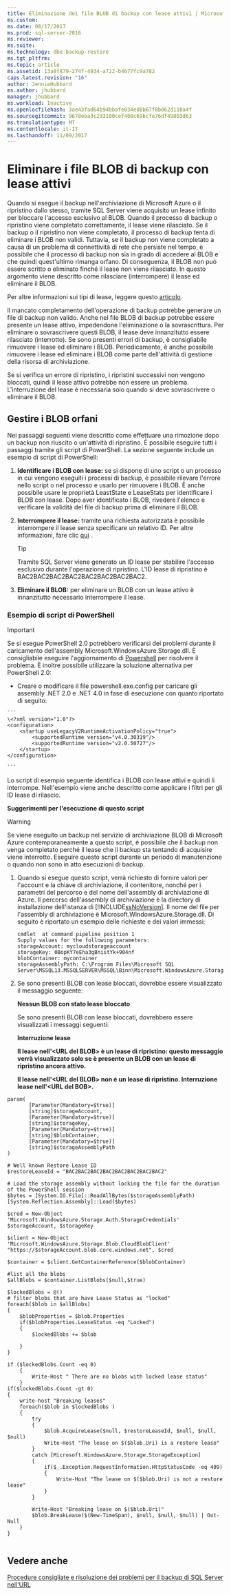 ```yaml
---
title: Eliminazione dei file BLOB di backup con lease attivi | Microsoft Docs
ms.custom: 
ms.date: 08/17/2017
ms.prod: sql-server-2016
ms.reviewer: 
ms.suite: 
ms.technology: dbe-backup-restore
ms.tgt_pltfrm: 
ms.topic: article
ms.assetid: 13a8f879-274f-4934-a722-b4677fc9a782
caps.latest.revision: "16"
author: JennieHubbard
ms.author: jhubbard
manager: jhubbard
ms.workload: Inactive
ms.openlocfilehash: 3ae43fad64b94bbafe034ed8b67f8b062d110a4f
ms.sourcegitcommit: 9678eba3c2d3100cef408c69bcfe76df49803d63
ms.translationtype: MT
ms.contentlocale: it-IT
ms.lasthandoff: 11/09/2017
---
```

# <a name="delete-backup-blob-files-with-active-leases"></a>Eliminare i file BLOB di backup con lease attivi
  Quando si esegue il backup nell'archiviazione di Microsoft Azure o il ripristino dallo stesso, tramite SQL Server viene acquisito un lease infinito per bloccare l'accesso esclusivo al BLOB. Quando il processo di backup o ripristino viene completato correttamente, il lease viene rilasciato. Se il backup o il ripristino non viene completato, il processo di backup tenta di eliminare i BLOB non validi. Tuttavia, se il backup non viene completato a causa di un problema di connettività di rete che persiste nel tempo, è possibile che il processo di backup non sia in grado di accedere al BLOB e che quindi quest'ultimo rimanga orfano. Di conseguenza, il BLOB non può essere scritto o eliminato finché il lease non viene rilasciato. In questo argomento viene descritto come rilasciare (interrompere) il lease ed eliminare il BLOB. 
  
 Per altre informazioni sui tipi di lease, leggere questo [articolo](http://go.microsoft.com/fwlink/?LinkId=275664).  
  
 Il mancato completamento dell'operazione di backup potrebbe generare un file di backup non valido. Anche nel file BLOB di backup potrebbe essere presente un lease attivo, impedendone l'eliminazione o la sovrascrittura. Per eliminare o sovrascrivere questi BLOB, il lease deve innanzitutto essere rilasciato (interrotto). Se sono presenti errori di backup, è consigliabile rimuovere i lease ed eliminare i BLOB. Periodicamente, è anche possibile rimuovere i lease ed eliminare i BLOB come parte dell'attività di gestione della risorsa di archiviazione.  
  
 Se si verifica un errore di ripristino, i ripristini successivi non vengono bloccati, quindi il lease attivo potrebbe non essere un problema. L'interruzione del lease è necessaria solo quando si deve sovrascrivere o eliminare il BLOB.  
  
## <a name="manage-orphaned-blobs"></a>Gestire i BLOB orfani  
 Nei passaggi seguenti viene descritto come effettuare una rimozione dopo un backup non riuscito o un'attività di ripristino. È possibile eseguire tutti i passaggi tramite gli script di PowerShell. La sezione seguente include un esempio di script di PowerShell:  
  
1.  **Identificare i BLOB con lease:** se si dispone di uno script o un processo in cui vengono eseguiti i processi di backup, è possibile rilevare l'errore nello script o nel processo e usarlo per rimuovere i BLOB.  È anche possibile usare le proprietà LeastState e LeaseStats per identificare i BLOB con lease. Dopo aver identificato i BLOB, rivedere l'elenco e verificare la validità del file di backup prima di eliminare il BLOB.  
  
2.  **Interrompere il lease:** tramite una richiesta autorizzata è possibile interrompere il lease senza specificare un relativo ID. Per altre informazioni, fare clic [qui](http://go.microsoft.com/fwlink/?LinkID=275664) .  
  
    > [!TIP]  
    >  Tramite SQL Server viene generato un ID lease per stabilire l'accesso esclusivo durante l'operazione di ripristino. L'ID lease di ripristino è BAC2BAC2BAC2BAC2BAC2BAC2BAC2BAC2.  
  
3.  **Eliminare il BLOB:** per eliminare un BLOB con un lease attivo è innanzitutto necessario interrompere il lease.  
  
###  <a name="Code_Example"></a> Esempio di script di PowerShell  
  
> [!IMPORTANT]  
>  Se si esegue PowerShell 2.0 potrebbero verificarsi dei problemi durante il caricamento dell'assembly Microsoft.WindowsAzure.Storage.dll. È consigliabile eseguire l'aggiornamento di [Powershell](https://docs.microsoft.com/powershell/) per risolvere il problema. È inoltre possibile utilizzare la soluzione alternativa per PowerShell 2.0:  
>   
>  -   Creare o modificare il file powershell.exe.config per caricare gli assembly .NET 2.0 e .NET 4.0 in fase di esecuzione con quanto riportato di seguito:  
>   
>     ```  
>     \<?xml version="1.0"?>   
>     <configuration>   
>         <startup useLegacyV2RuntimeActivationPolicy="true">   
>             <supportedRuntime version="v4.0.30319"/>   
>             <supportedRuntime version="v2.0.50727"/>   
>         </startup>   
>     </configuration>  
>   
>     ```  
  
 Lo script di esempio seguente identifica i BLOB con lease attivi e quindi li interrompe. Nell'esempio viene anche descritto come applicare i filtri per gli ID lease di rilascio.  
  
**Suggerimenti per l'esecuzione di questo script**  
  
> [!WARNING]  
>  Se viene eseguito un backup nel servizio di archiviazione BLOB di Microsoft Azure contemporaneamente a questo script, è possibile che il backup non venga completato perché il lease che il backup sta tentando di acquisire viene interrotto. Eseguire questo script durante un periodo di manutenzione o quando non sono in atto esecuzioni di backup.  
  
1.  Quando si esegue questo script, verrà richiesto di fornire valori per l'account e la chiave di archiviazione, il contenitore, nonché per i parametri del percorso e del nome dell'assembly di archiviazione di Azure. Il percorso dell'assembly di archiviazione è la directory di installazione dell'istanza di [!INCLUDE[ssNoVersion](../../includes/ssnoversion-md.md)]. Il nome del file per l'assembly di archiviazione è Microsoft.WindowsAzure.Storage.dll. Di seguito è riportato un esempio delle richieste e dei valori immessi:  
  
    ```  
    cmdlet  at command pipeline position 1  
    Supply values for the following parameters:  
    storageAccount: mycloudstorageaccount  
    storageKey: 0BopKY7eEha3gBnistYk+904nf  
    blobContainer: mycontainer   
    storageAssemblyPath: C:\Program Files\Microsoft SQL Server\MSSQL13.MSSQLSERVER\MSSQL\Binn\Microsoft.WindowsAzure.Storage.dll  
    ```  
  
2.  Se sono presenti BLOB con lease bloccati, dovrebbe essere visualizzato il messaggio seguente:  
  
     **Nessun BLOB con stato lease bloccato**  
  
     Se sono presenti BLOB con lease bloccati, dovrebbero essere visualizzati i messaggi seguenti:  
  
     **Interruzione lease**  
  
     **Il lease nell'\<URL del BLOB> è un lease di ripristino: questo messaggio verrà visualizzato solo se è presente un BLOB con un lease di ripristino ancora attivo.**  
  
     **Il lease nell'\<URL del BLOB> non è un lease di ripristino. Interruzione lease nell'\<URL del BOB>.**  
  
```  
param(  
       [Parameter(Mandatory=$true)]  
       [string]$storageAccount,  
       [Parameter(Mandatory=$true)]  
       [string]$storageKey,  
       [Parameter(Mandatory=$true)]  
       [string]$blobContainer,  
       [Parameter(Mandatory=$true)]  
       [string]$storageAssemblyPath  
)  
  
# Well known Restore Lease ID  
$restoreLeaseId = "BAC2BAC2BAC2BAC2BAC2BAC2BAC2BAC2"  
  
# Load the storage assembly without locking the file for the duration of the PowerShell session  
$bytes = [System.IO.File]::ReadAllBytes($storageAssemblyPath)  
[System.Reflection.Assembly]::Load($bytes)  
  
$cred = New-Object 'Microsoft.WindowsAzure.Storage.Auth.StorageCredentials' $storageAccount, $storageKey  
  
$client = New-Object 'Microsoft.WindowsAzure.Storage.Blob.CloudBlobClient' "https://$storageAccount.blob.core.windows.net", $cred  
  
$container = $client.GetContainerReference($blobContainer)  
  
#list all the blobs  
$allBlobs = $container.ListBlobs($null,$true) 
  
$lockedBlobs = @()  
# filter blobs that are have Lease Status as "locked"  
foreach($blob in $allBlobs)  
{  
    $blobProperties = $blob.Properties   
    if($blobProperties.LeaseStatus -eq "Locked")  
    {  
        $lockedBlobs += $blob  
  
    }  
}  
  
if ($lockedBlobs.Count -eq 0)  
    {   
        Write-Host " There are no blobs with locked lease status"  
    }  
if($lockedBlobs.Count -gt 0)  
{  
    write-host "Breaking leases"  
    foreach($blob in $lockedBlobs )   
    {  
        try  
        {  
            $blob.AcquireLease($null, $restoreLeaseId, $null, $null, $null)  
            Write-Host "The lease on $($blob.Uri) is a restore lease"  
        }  
        catch [Microsoft.WindowsAzure.Storage.StorageException]  
        {  
            if($_.Exception.RequestInformation.HttpStatusCode -eq 409)  
            {  
                Write-Host "The lease on $($blob.Uri) is not a restore lease"  
            }  
        }  
  
        Write-Host "Breaking lease on $($blob.Uri)"  
        $blob.BreakLease($(New-TimeSpan), $null, $null, $null) | Out-Null  
    }  
}  
  
```  
  
## <a name="see-also"></a>Vedere anche  
 [Procedure consigliate e risoluzione dei problemi per il backup di SQL Server nell'URL](../../relational-databases/backup-restore/sql-server-backup-to-url-best-practices-and-troubleshooting.md)  
  
  
